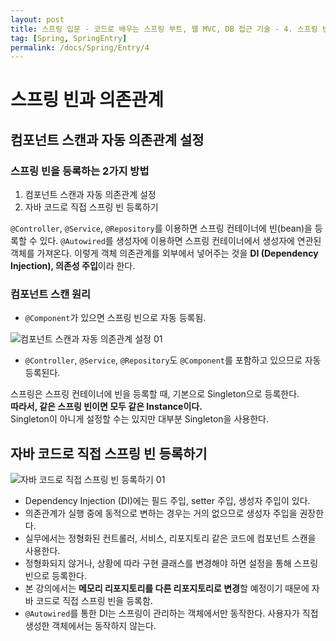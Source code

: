 ```yaml
---
layout: post
title: 스프링 입문 - 코드로 배우는 스프링 부트, 웹 MVC, DB 접근 기술 - 4. 스프링 빈과 의존관계
tag: [Spring, SpringEntry]
permalink: /docs/Spring/Entry/4
---
```

# 스프링 빈과 의존관계

## 컴포넌트 스캔과 자동 의존관계 설정

### 스프링 빈을 등록하는 2가지 방법

1. 컴포넌트 스캔과 자동 의존관계 설정
2. 자바 코드로 직접 스프링 빈 등록하기

`@Controller`, `@Service`, `@Repository`를 이용하면 스프링 컨테이너에 빈(bean)을 등록할 수 있다. 
`@Autowired`를 생성자에 이용하면 스프링 컨테이너에서 생성자에 연관된 객체를 가져온다. 이렇게 객체 의존관계를 외부에서 넣어주는 것을 **DI (Dependency Injection), 의존성 주입**이라 한다.

### 컴포넌트 스캔 원리

* `@Component`가 있으면 스프링 빈으로 자동 등록됨.  

![컴포넌트 스캔과 자동 의존관계 설정 01](https://user-images.githubusercontent.com/52024566/105950562-eefd7d00-60b1-11eb-826f-096c31eac8a4.png)

* `@Controller`, `@Service`, `@Repository`도 `@Component`를 포함하고 있으므로 자동 등록된다.

스프링은 스프링 컨테이너에 빈을 등록할 때, 기본으로 Singleton으로 등록한다.  
**따라서, 같은 스프링 빈이면 모두 같은 Instance이다.**  
Singleton이 아니게 설정할 수는 있지만 대부분 Singleton을 사용한다.

## 자바 코드로 직접 스프링 빈 등록하기

![자바 코드로 직접 스프링 빈 등록하기 01](https://user-images.githubusercontent.com/52024566/105950726-36840900-60b2-11eb-9fb0-9d8c05da44d0.png)  

- Dependency Injection (DI)에는 필드 주입, setter 주입, 생성자 주입이 있다.
- 의존관계가 실행 중에 동적으로 변하는 경우는 거의 없으므로 생성자 주입을 권장한다.
- 실무에서는 정형화된 컨트롤러, 서비스, 리포지토리 같은 코드에 컴포넌트 스캔을 사용한다. 
- 정형화되지 않거나, 상황에 따라 구현 클래스를 변경해야 하면 설정을 통해 스프링 빈으로 등록한다. 
- 본 강의에서는 **메모리 리포지토리를 다른 리포지토리로 변경**할 예정이기 때문에 자바 코드로 직접 스프링 빈을 등록함. 
- `@Autowired`를 통한 DI는 스프링이 관리하는 객체에서만 동작한다. 사용자가 직접 생성한 객체에서는 동작하지 않는다.